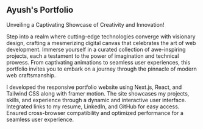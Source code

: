 ## Ayush's Portfolio
Unveiling a Captivating Showcase of Creativity and Innovation!

Step into a realm where cutting-edge technologies converge with visionary design, crafting a mesmerizing digital canvas that celebrates the art of web development. Immerse yourself in a curated collection of awe-inspiring projects, each a testament to the power of imagination and technical prowess. From captivating animations to seamless user experiences, this portfolio invites you to embark on a journey through the pinnacle of modern web craftsmanship.

I developed the responsive portfolio website using Next.js, React, and Tailwind CSS along with framer motion. The site showcases my projects, skills, and experience through a dynamic and interactive user interface. Integrated links to my resume, LinkedIn, and GitHub for easy access. Ensured cross-browser compatibility and optimized performance for a seamless user experience.
